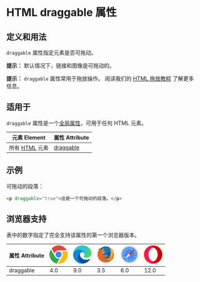 HTML draggable 属性
===

## 定义和用法

`draggable` 属性指定元素是否可拖动。

**提示：** 默认情况下，链接和图像是可拖动的。

**提示：** `draggable` 属性常用于拖放操作。 阅读我们的 [HTML 拖放教程](../tutorial/draganddrop.md) 了解更多信息。

## 适用于

`draggable` 属性是一个[全局属性](../reference/standardattributes.md)，可用于任何 HTML 元素。

| 元素 Element | 属性 Attribute |
| ----- | ----- |
| 所有 [HTML](../tags/README.md) 元素 | [draggable](./global/draggable.md) |
<!--rehype:style=width: 100%; display: inline-table;-->

## 示例

可拖动的段落：

```html idoc:preview:iframe
<p draggable="true">这是一个可拖动的段落。</p>
```

## 浏览器支持

表中的数字指定了完全支持该属性的第一个浏览器版本。

| 属性 Attribute | ![chrome][1] | ![edge][2] | ![firefox][3] | ![safari][4] | ![opera][5] |
| ------- | --- | --- | --- | --- | --- |
| draggable | 4.0 | 9.0 | 3.5 | 6.0  | 12.0 |
<!--rehype:style=width: 100%; display: inline-table;-->

[1]: ../assets/chrome.svg
[2]: ../assets/edge.svg
[3]: ../assets/firefox.svg
[4]: ../assets/safari.svg
[5]: ../assets/opera.svg
